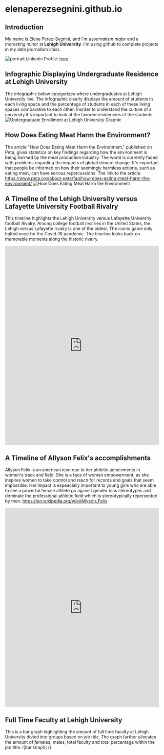 # elenaperezsegnini.github.io
## Introduction
My name is Elena Perez-Segnini, and I'm a *journalism major* and a *marketing minor* at **Lehigh University**. I'm using github to complete projects in my data journalism class.

![portrait](https://raw.githubusercontent.com/elenaperezsegnini/elenaperezsegnini.github.io/main/59A1424E-10B8-4909-A146-2FF32A523A2AIMG_0424.jpeg)
Linkedin Profile: [here](https://www.linkedin.com/in/elena-perez-segnini-10a9a1204/)

## Infographic Displaying Undergraduate Residence at Lehigh University 
The infographic below categorizes where undergraduates at Lehigh University live. The infographic clearly displays the amount of students in each living space and the percentage of students in each of these living spaces comparative to each other. Inorder to understand the culture of a university it's important to look at the favored residencies of the students.   
![Undergraduate Enrollment at Lehigh University Graphic](https://user-images.githubusercontent.com/90854946/134543140-7d77a817-4783-4fcc-864e-34667aad2377.png)

## How Does Eating Meat Harm the Environment? 
The article "How Does Eating Meat Harm the Environment," published on Peta, gives statistics on key findings regarding how the environment is being harmed by the meat production industry. The world is currently faced with problems regarding the impacts of global climate change. It's important that people be informed on how their seemingly harmless actions, such as eating meat, can have serious repercussions. The link to the article: https://www.peta.org/about-peta/faq/how-does-eating-meat-harm-the-environment/
![How Does Eating Meat Harm the Environment](https://raw.githubusercontent.com/elenaperezsegnini/elenaperezsegnini.github.io/main/How%20does%20eating%20meat%20harm%20the%20environment%20(1).png)
## A Timeline of the Lehigh University versus Lafayette University Football Rivalry
This timeline highlights the Lehigh University versus Lafayette University football Rivalry. Among college football rivalries in the United States, the Lehigh versus Lafayette rivalry is one of the oldest. The iconic game only halted once for the Covid-19 pandemic. The timeline looks back on memorable moments along the historic rivalry. 
<iframe src='https://cdn.knightlab.com/libs/timeline3/latest/embed/index.html?source=1w6AhKYswsL2F42apIr_HOWvupDDgqBujN1hoyoCa-0o&font=Default&lang=en&initial_zoom=2&height=650' width='100%' height='650' webkitallowfullscreen mozallowfullscreen allowfullscreen frameborder='0'></iframe>

## A Timeline of Allyson Felix's accomplishments 
Allyson Felix is an american icon due to her athletic acheivments in women's track and field. She is a face of women empowerment, as she inspires women to take control and reach for records and goals that seem impossible. Her impact is espeacially important to young girls who are able to see a powerful female athlete go against gender bias stereotypes and dominate the professional athletic field which is stereotypically represented by men. https://en.wikipedia.org/wiki/Allyson_Felix
<iframe src='https://cdn.knightlab.com/libs/timeline3/latest/embed/index.html?source=1t7rINmoDd2-1jQh0vveh7vF5p48dXC0gq2ZwB4Ac46k&font=Default&lang=en&initial_zoom=2&height=650' width='100%' height='650' webkitallowfullscreen mozallowfullscreen allowfullscreen frameborder='0'></iframe>

## Full Time Faculty at Lehigh University 
This is a bar graph highlighting the amount of full time faculty at Lehigh University divied into groups based on job title. The graph further allocates the amount of females, males, total faculty and total percentage within the job title. 
![bar Graph] ()
